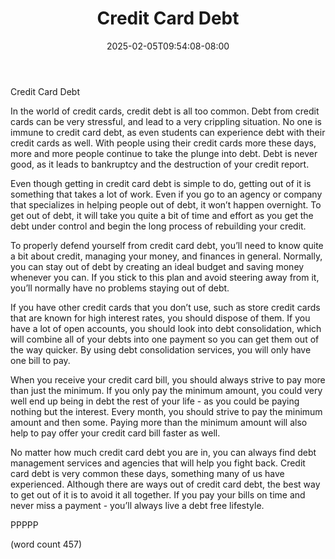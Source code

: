 ﻿---
title: "Credit Card Debt"
date: 2025-02-05T09:54:08-08:00
description: "Credit Cards Tips for Web Success"
featured_image: "/images/Credit Cards.jpg"
tags: ["Credit Cards"]
---

Credit Card Debt

In the world of credit cards, credit debt is all too common.  Debt from credit cards can be very stressful, and lead to a very crippling situation.  No one is immune to credit card debt, as even students can experience debt with their credit cards as well.  With people using their credit cards more these days, more and more people continue to take the plunge into debt.  Debt is never good, as it leads to bankruptcy and the destruction of your credit report.

Even though getting in credit card debt is simple to do, getting out of it is something that takes a lot of work.  Even if you go to an agency or company that specializes in helping people out of debt, it won’t happen overnight.  To get out of debt, it will take you quite a bit of time and effort as you get the debt under control and begin the long process of rebuilding your credit.

To properly defend yourself from credit card debt, you’ll need to know quite a bit about credit, managing your money, and finances in general.  Normally, you can stay out of debt by creating an ideal budget and saving money whenever you can.  If you stick to this plan and avoid steering away from it, you’ll normally have no problems staying out of debt.

If you have other credit cards that you don’t use, such as store credit cards that are known for high interest rates, you should dispose of them.  If you have a lot of open accounts, you should look into debt consolidation, which will combine all of your debts into one payment so you can get them out of the way quicker.  By using debt consolidation services, you will only have one bill to pay.

When you receive your credit card bill, you should always strive to pay more than just the minimum.  If you only pay the minimum amount, you could very well end up being in debt the rest of your life - as you could be paying nothing but the interest.  Every month, you should strive to pay the minimum amount and then some.  Paying more than the minimum amount will also help to pay offer your credit card bill faster as well.

No matter how much credit card debt you are in, you can always find debt management services and agencies that will help you fight back.  Credit card debt is very common these days, something many of us have experienced.  Although there are ways out of credit card debt, the best way to get out of it is to avoid it all together.  If you pay your bills on time and never miss a payment - you’ll always live a debt free lifestyle.

PPPPP

(word count 457)
